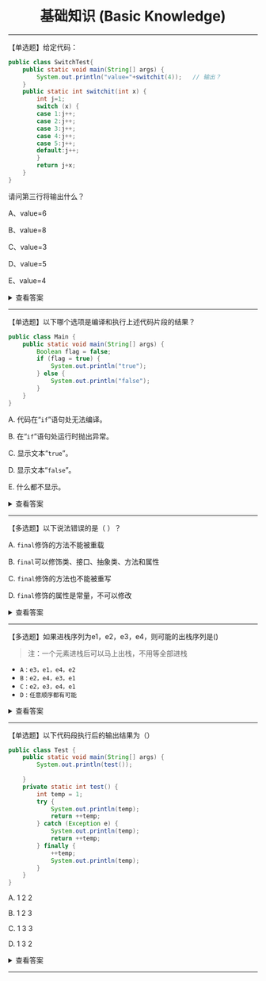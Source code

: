 <div align="center">

<h1>基础知识 (Basic Knowledge)</h1>

</div>

---

【单选题】给定代码：

```java
public class SwitchTest{
    public static void main(String[] args) {
        System.out.println("value="+switchit(4));   // 输出？
    }
    public static int switchit(int x) {
        int j=1;
        switch (x) {
        case 1:j++;
        case 2:j++;
        case 3:j++;
        case 4:j++;
        case 5:j++;
        default:j++;
        }
        return j+x;
    }
}
```

请问第三行将输出什么？

A、value=6

B、value=8

C、value=3

D、value=5

E、value=4

<details>
<summary>查看答案</summary>


**正确答案：B**

由于没有`break`语句，从`case 4`开始会一直执行到最后，`j`自加`3`次变成了`4`，最后结果返回`8`。

</details>

---

【单选题】以下哪个选项是编译和执行上述代码片段的结果？

```java
public class Main {
    public static void main(String[] args) {
        Boolean flag = false;
        if (flag = true) {
            System.out.println("true");
        } else {
            System.out.println("false");
        }
    }
}
```

A. 代码在“`if`”语句处无法编译。

B. 在“`if`”语句处运行时抛出异常。

C. 显示文本“`true`”。

D. 显示文本“`false`”。

E. 什么都不显示。

<details>
<summary>查看答案</summary>

**正确答案：C**

这道题在 `if` 语句的表达式中使用了赋值操作符 `=` 而不是相等性操作符 `==`。

执行到 `if` 语句时，程序首先执行 `valueOf` 方法，用于将基本数据类型 `boolean` 转换为包装类 `Boolean` 对象（自动装箱）：

```java
public static Boolean valueOf(boolean b) {
    return (b ? TRUE : FALSE);
}
```

此时 会将 `Boolean.TRUE` 赋值给`flag`。接着，程序会调用 `booleanValue` 方法，用于返回基本数据类型 `boolean`（自动拆箱）：

```java
public boolean booleanValue() {
    return value;
}
```

由于这里 `flag` 对象已经修改为 `Boolean.TRUE` ，因此该方法返回 `true`，执行`if`语句，而不会执行`else`语句，因此输出 `true`。

</details>

---


【多选题】以下说法错误的是（ ）？

A. `final`修饰的方法不能被重载

B. `final`可以修饰类、接口、抽象类、方法和属性

C. `final`修饰的方法也不能被重写

D. `final`修饰的属性是常量，不可以修改

<details>

<summary> 查看答案</summary>

**正确答案：A B**

A. `final`修饰的方法不能重写，但并不影响重载。

B. `final`不能修饰抽象类和接口

</details>

---

【多选题】如果进栈序列为e1，e2，e3，e4，则可能的出栈序列是()

> 注：一个元素进栈后可以马上出栈，不用等全部进栈

- `A` :  `e3，e1，e4，e2`
- `B` :  `e2，e4，e3，e1`
- `C` :  `e2，e3，e4，e1`
- `D` :  `任意顺序都有可能`

<details>
<summary> 查看答案</summary>

### 正确答案：B C

使用代入法即可。

1. **对于 A 来说**：如果出栈顺序中 e3 要第一个出栈，那么必须先让e1和e2入栈，才能让e3入栈后再出栈。但是这样子就无法让e1作第二个出栈的，因为e1之前还有个e2，必须先把e2出栈了，e1才能出栈，所以不可能有e3、e1的出栈顺序。
2. **对于 B 来说**：画一个图：
   ```
   栈: [e1)             入栈 e1
   栈: [e1、e2)         入栈 e2
   栈: [e1)             出栈 e2: {e2}
   栈: [e1、e3)         入栈 e3
   栈: [e1、e3、e4)     入栈 e4
   栈: [e1、e3)         出栈 e4: {e2、e4}
   栈: [e1)             出栈 e3: {e2、e4、e3}
   栈: [)               出栈 e1: {e2、e4、e3、e1}
   ```
3. **对于 C 来说**：画一个图：
   ```
   栈: [e1)             入栈 e1
   栈: [e1、e2)         入栈 e2
   栈: [e1)             出栈 e2: {e2}
   栈: [e1、e3)         入栈 e3
   栈: [e1)             出栈 e3: {e2、e3}
   栈: [e1、e4)         入栈 e4
   栈: [e1)             出栈 e4: {e2、e3、e4}
   栈: [)               出栈 e1: {e2、e3、e4、e1}
   ```

</details>

---

【单选题】以下代码段执行后的输出结果为（）

```java
public class Test {
    public static void main(String[] args) {
        System.out.println(test());
 
    }
    private static int test() {
        int temp = 1;
        try {
            System.out.println(temp);
            return ++temp;
        } catch (Exception e) {
            System.out.println(temp);
            return ++temp;
        } finally {
            ++temp;
            System.out.println(temp);
        }
    }
}
```

A. 1 2 2

B. 1 2 3

C. 1 3 3

D. 1 3 2

<details>
<summary> 查看答案</summary>

**正确答案：D**

知识点：

这道题也有点意思。

就是`try`块中有`return`语句，也还是会执行`finally`块。

我们来看一下程序的执行顺序：

1. 程序进入`test()`方法，初始化`temp`为1。
2. 接着进入`try`块，打印并输出`temp`（1）；
3. 然后执行`return ++temp;`，此时`temp`变为2，返回值是2。
4. 注意！在`return`之前，程序会先将返回值保存着，然后执行`finally`块，最后再返回来执行`try`块的返回语句。
5. 因此进入`finally`块后，执行`++temp;`，此时`temp`变为3，然后打印并输出`temp`（3）。
6. 然后返回到`try`块中执行`return`语句，注意此时`return`语句返回的值是之前保存下来的temp值，即2。

因此，代码执行后的输出结果为：1 3 2。

我们可以再来看这个程序：

```java
public class Test {
    public static void main(String[] args) {
        System.out.println(test());
    }
    private static int test() {
        int temp = 1;
        try {
            System.out.println(temp);
            return temp++;  // 改为后置++
        } catch (Exception e) {
            System.out.println(temp);
            return ++temp;
        } finally {
            ++temp;
            System.out.println(temp);
        }
    }
}
```

将`try`块中的返回语句改为`后置++`，那么`return`语句中返回的值是`1`，该程序的输出结果为：

```bash
1
3
1
```

所以我们可以这么理解，运行时先执行`finally`块，`try`中`return`的值会先放入临时空间，当`finally`块执行完毕后再返回`try`中保存的值。

但需要注意的是，如果`finally`块中也有`return`语句，则会刷新临时空间的值。

比如下面这个程序：

```java
public class Test {
    public static void main(String[] args) {
        System.out.println(test());
    }
    private static int test() {
        int temp = 1;
        try {
            System.out.println(temp);
            return ++temp;
        } catch (Exception e) {
            System.out.println(temp);
            return ++temp;
        } finally {
            ++temp;
            System.out.println(temp);
            return temp;
        }
    }
}
```

运行结果为：

```bash
1
3
3
```

</details>

---


<!-- <details>
<summary> 查看答案</summary>

**正确答案：**

知识点：



</details> -->